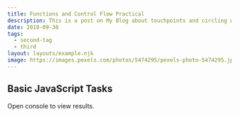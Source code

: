 ```yaml
---
title: Functions and Control Flow Practical
description: This is a post on My Blog about touchpoints and circling wagons.
date: 2018-09-30
tags:
  - second-tag
  - third
layout: layouts/example.njk
image: https://images.pexels.com/photos/5474295/pexels-photo-5474295.jpeg?auto=compress&cs=tinysrgb&dpr=2&h=650&w=940
---
```


<div class="container mt-4">
  <h2>Basic JavaScript Tasks</h2>
  <p>Open console to view results.</p>
</div>
<script src="/js/practical-1-task-1.js">
</script>
<script src="/js/practical-1-task-2.js">
</script>
<script src="/js/practical-1-task-3.js">
</script>
